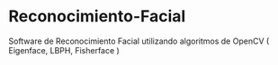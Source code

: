 # Reconocimiento-Facial
Software de Reconocimiento Facial utilizando algoritmos de OpenCV ( Eigenface, LBPH, Fisherface )
